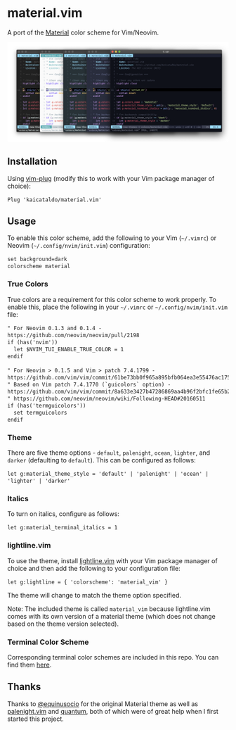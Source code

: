 # material.vim

A port of the [Material](https://material-theme.site) color scheme for Vim/Neovim.

![](https://raw.githubusercontent.com/kaicataldo/material.vim/master/screenshots/material-all-variants.png)

## Installation

Using [vim-plug](https://github.com/junegunn/vim-plug) (modify this to work with your Vim package manager of choice):

```vim
Plug 'kaicataldo/material.vim'
```

## Usage

To enable this color scheme, add the following to your Vim (`~/.vimrc`) or Neovim (`~/.config/nvim/init.vim`) configuration:

```vim
set background=dark
colorscheme material
```

### True Colors

True colors are a requirement for this color scheme to work properly. To enable this, place the following in your `~/.vimrc` or `~/.config/nvim/init.vim` file:

```vim
" For Neovim 0.1.3 and 0.1.4 - https://github.com/neovim/neovim/pull/2198
if (has('nvim'))
  let $NVIM_TUI_ENABLE_TRUE_COLOR = 1
endif

" For Neovim > 0.1.5 and Vim > patch 7.4.1799 - https://github.com/vim/vim/commit/61be73bb0f965a895bfb064ea3e55476ac175162
" Based on Vim patch 7.4.1770 (`guicolors` option) - https://github.com/vim/vim/commit/8a633e3427b47286869aa4b96f2bfc1fe65b25cd
" https://github.com/neovim/neovim/wiki/Following-HEAD#20160511
if (has('termguicolors'))
  set termguicolors
endif
```

### Theme

There are five theme options - `default`, `palenight`, `ocean`, `lighter`, and `darker` (defaulting to `default`). This can be configured as follows:

```vim
let g:material_theme_style = 'default' | 'palenight' | 'ocean' | 'lighter' | 'darker'
```

### Italics

To turn on italics, configure as follows:

```vim
let g:material_terminal_italics = 1
```

### lightline.vim

To use the theme, install [lightline.vim](https://github.com/itchyny/lightline.vim) with your Vim package manager of choice and then add the following to your configuration file:

```vim
let g:lightline = { 'colorscheme': 'material_vim' }
```

The theme will change to match the theme option specified.

Note: The included theme is called `material_vim` because lightline.vim comes with its own version of a material theme (which does not change based on the theme version selected).

### Terminal Color Scheme

Corresponding terminal color schemes are included in this repo. You can find them [here](https://github.com/kaicataldo/material.vim/tree/master/terminal-colors/).


## Thanks

Thanks to [@equinusocio](https://github.com/equinusocio) for the original Material theme as well as [palenight.vim](https://github.com/drewtempelmeyer/palenight.vim) and [quantum](https://github.com/tyrannicaltoucan/vim-quantum), both of which were of great help when I first started this project.
